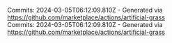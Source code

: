 Commits: 2024-03-05T06:12:09.810Z - Generated via https://github.com/marketplace/actions/artificial-grass
<br>
Commits: 2024-03-05T06:12:09.810Z - Generated via https://github.com/marketplace/actions/artificial-grass
<br>
